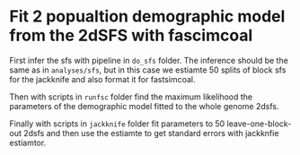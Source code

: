 # Fit 2 popualtion demographic model from the 2dSFS with fascimcoal

First infer the sfs with pipeline in `do_sfs` folder. The inference should be the same as in `analyses/sfs`, but in this case we estiamte 50 splits of block sfs for the jackknife and also format it for fastsimcoal.

Then with scripts in `runfsc` folder find the maximum likelihood the parameters of the demographic model fitted to the whole genome 2dsfs.

Finally with scripts in `jackknife` folder fit parameters to 50 leave-one-block-out 2dsfs and then use the estiamte to get standard errors with jackknfie estiamtor.